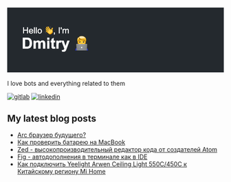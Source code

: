 ![Screenshot](header.png)

<p align='left'>I love bots and everything related to them</p>

[<img src='https://cdn.jsdelivr.net/npm/simple-icons@9.5.0/icons/gitlab.svg' alt='gitlab' height='40'>](https://gitlab.com/DiSonDS)
[<img src='https://cdn.jsdelivr.net/npm/simple-icons@9.5.0/icons/linkedin.svg' alt='linkedin' height='40'>](https://www.linkedin.com/in/disonds/)

## My latest blog posts
<!-- BLOGPOSTS:START -->
- [Arc браузер будущего?](https://blog.disonds.com/2023/11/04/arc-brauzier-budushchiegho/)
- [Как проверить батарею на MacBook](https://blog.disonds.com/2023/10/22/kak-provierit-batarieiu-na-macbook/)
- [Zed - высокопроизводительный редактор кода от создателей Atom](https://blog.disonds.com/2023/07/16/zed-vysokoproizvoditielnyi-riedaktor-koda-ot-sozdatieliei-atom/)
- [Fig - автодополнения в терминале как в IDE](https://blog.disonds.com/2023/07/14/fig-avtodopolnieniia-v-tierminalie-kak-v-ide/)
- [Как подключить Yeelight Arwen Ceiling Light 550C/450C к Китайскому региону Mi Home](https://blog.disonds.com/2022/08/07/kak-podkliuchit-yeelight-arwen-ceiling-light-550c-450c-k-kitaiskomu-rieghionu-mi-home/)
<!-- BLOGPOSTS:END -->
